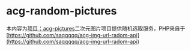 # acg-random-pictures

本内容为[项目：acg-pictures](https://github.com/jyeric/acg-pictures)二次元图片项目提供随机选取服务，PHP来自于[https://github.com/saqqqqq/acg-img-url-radom-api](https://github.com/saqqqqq/acg-img-url-radom-api)
